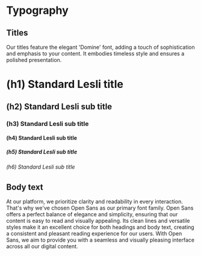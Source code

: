 <script setup>
    import Docs from "@lesli-dev/components/lesli-working.vue"
</script>

# Typography

## Titles

Our titles feature the elegant 'Domine' font, adding a touch of sophistication and emphasis to your content. It embodies timeless style and ensures a polished presentation.

<div class="lesli-typography-domine">
    <h1 class="title is-1">(h1) Standard Lesli title</h1>
    <h2 class="title is-2">(h2) Standard Lesli sub title</h2>
    <h3 class="title is-3">(h3) Standard Lesli sub title</h3>
    <h4 class="title is-4">(h4) Standard Lesli sub title</h4>
    <h5 class="title is-5">(h5) Standard Lesli sub title</h5>
    <h6 class="title is-6">(h6) Standard Lesli sub title</h6>
</div>


## Body text 

At our platform, we prioritize clarity and readability in every interaction. That's why we've chosen Open Sans as our primary font family. Open Sans offers a perfect balance of elegance and simplicity, ensuring that our content is easy to read and visually appealing. Its clean lines and versatile styles make it an excellent choice for both headings and body text, creating a consistent and pleasant reading experience for our users. With Open Sans, we aim to provide you with a seamless and visually pleasing interface across all our digital content.

<Docs />

